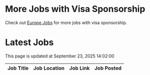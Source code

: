 # More Jobs with Visa Sponsorship

Check out [Europe Jobs](https://github.com/sureshparimi/europejobs#latest-jobs) for more jobs with visa sponsorship.

# Latest Jobs

This page is updated at September 23, 2025 14:02:00

| Job Title | Job Location | Job Link | Job Posted |
| --- | --- | --- | --- |
